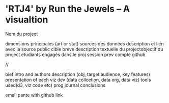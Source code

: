 # **'RTJ4' by Run the Jewels – A visualtion**


Nom du project

dimensions principales (art or stat)
sources des données
description et lien avec la source
public cible
breve description textuelle du projectobjectif du project
etudiants engagés dans le proj 
session prev
compte github


//

bief intro and authors
description (obj, target audience, key features)
presentation of each viz
dev (data collcetion, data org, data viz)
tools used(d3, viz code etc)
prog journal
conclusions

email pante with github link


